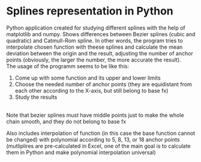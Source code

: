 # Splines representation in Python
Python application created for studying different splines with the help of matplotlib and numpy. Shows differences between Bezier splines (cubic and quadratic) and Catmull-Rom spline. In other words, the program tries to interpolate chosen function with theese splines and calculate the mean deviation between the origin and the result, adjusting the number of anchor points (obviously, the larger the number, the more accurate the result).
<br/>
The usage of the programm seems to be like this:
1. Come up with some function and its upper and lower limits 
2. Choose the needed number of anchor points (they are equidistant from each other according to the X-axis, but still belong to base fx)
3. Study the results
<br/>
Note that bezier splines must have  middle points just to make the whole chain smooth, and they do not belong to base fx

Also includes interpolation of function (in this case the base function cannot be changed) with polynomial according to 5, 8, 13, or 18 anchor points (mutliplires are pre-calculated in Excel, one of the main goal is to calculate them in Python and make polynomial interpolation universal)
